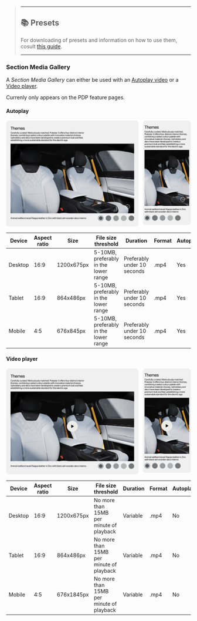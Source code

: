 > ---
> 
> ## 📚 Presets
> 
> For downloading of presets and information on how to use them, cosult [this guide](/docs/guides/presets/README.md).
> 
> ---

### Section Media Gallery

A *Section Media Gallery* can either be used with an [Autoplay video](#autoplay-video) or a [Video player](#video-player).

Currenly only appears on the PDP feature pages.

#### Autoplay

![Section Media Gallery - Autoplay video](section-media-gallery-autoplay.png)

<!--
SectionMediaGallery
Storybook: http://localhost:6006/?path=/story/organisms-sectionmediagallery--default-story
-->

| Device  | Aspect ratio | Size        | File size threshold                   | Duration                    | Format | Autoplay | Audio | Preset        |
| ------- | ------------ | ----------- | ------------------------------------- | --------------------------- | ------ | -------- | ----- | ------------- |
| Desktop | 16:9         | 1200x675px  | 5-10MB, preferably in the lower range | Preferably under 10 seconds | .mp4   | Yes      | No    | [Download](#) |
| Tablet  | 16:9         | 864x486px   | 5-10MB, preferably in the lower range | Preferably under 10 seconds | .mp4   | Yes      | No    | [Download](#) |
| Mobile  | 4:5          | 676x845px   | 5-10MB, preferably in the lower range | Preferably under 10 seconds | .mp4   | Yes      | No    | [Download](#) |

#### Video player

![Section Media Gallery - Video player](section-media-gallery-video.png)

| Device  | Aspect ratio | Size        | File size threshold                      | Duration | Format | Autoplay | Audio    | Preset        |
| ------- | ------------ | ----------- | ---------------------------------------- | -------- | ------ | -------- | -------- | ------------- |
| Desktop | 16:9         | 1200x675px  | No more than 15MB per minute of playback | Variable | .mp4   | No       | Optional | [Download](#) |
| Tablet  | 16:9         | 864x486px   | No more than 15MB per minute of playback | Variable | .mp4   | No       | Optional | [Download](#) |
| Mobile  | 4:5          | 676x1845px  | No more than 15MB per minute of playback | Variable | .mp4   | No       | Optional | [Download](#) |
